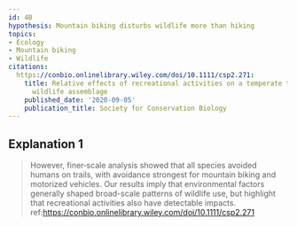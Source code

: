 ```yaml
---
id: 4B
hypothesis: Mountain biking disturbs wildlife more than hiking
topics:
- Ecology
- Mountain biking
- Wildlife
citations:
  https://conbio.onlinelibrary.wiley.com/doi/10.1111/csp2.271:
    title: Relative effects of recreational activities on a temperate terrestrial
      wildlife assemblage
    published_date: '2020-09-05'
    publication_title: Society for Conservation Biology
---
```

## Explanation 1

> However, finer‐scale analysis showed that all species avoided humans on trails, with avoidance strongest for mountain biking and motorized vehicles. Our results imply that environmental factors generally shaped broad-scale patterns of wildlife use, but highlight that recreational activities also have detectable impacts.
> ref:https://conbio.onlinelibrary.wiley.com/doi/10.1111/csp2.271
